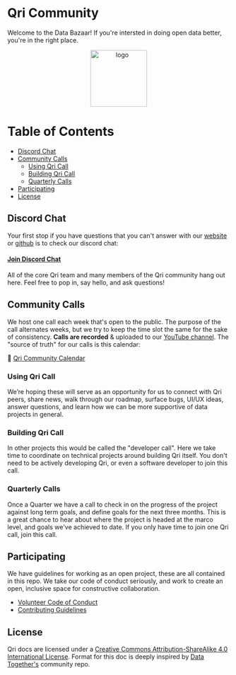 # Qri Community

Welcome to the Data Bazaar! If you're intersted in doing open data better, you're in the right place.

<div align="center">
  <img alt="logo" src="https://qri.io/img/blobs/blob_trio.png" width="128">
</div>

# Table of Contents

* [Discord Chat](#discord-chat)
* [Community Calls](#community-calls)
  * [Using Qri Call](#using-qri-call)
  * [Building Qri Call](#building-qri-call)
  * [Quarterly Calls](#quarterly-calls)
* [Participating](#participating)
* [License](#license)

## Discord Chat
Your first stop if you have questions that you can't answer with our [website](https://qri.io) or [github](https://github.com/qri-io) is to check our discord chat:

#### [Join Discord Chat](https://discordapp.com/invite/etap8Gb)

All of the core Qri team and many members of the Qri community hang out here. Feel free to pop in, say hello, and ask questions!

## Community Calls
We host one call each week that's open to the public. The purpose of the call alternates weeks, but we try to keep the time slot the same for the sake of consistency. **Calls are recorded** & uploaded to our [YouTube channel](https://www.youtube.com/channel/UC7E3_hURgFO2mVCLDwPSyOQ). The "source of truth" for our calls is this calendar:

:calendar: [Qri Community Calendar](https://calendar.google.com/calendar?cid=cXJpLmlvX3YydGk5YzhiN2ExMmhyYWtzYjJobWN2OTc4QGdyb3VwLmNhbGVuZGFyLmdvb2dsZS5jb20)

### Using Qri Call
We’re hoping these will serve as an opportunity for us to connect with Qri peers, share news, walk through our roadmap, surface bugs, UI/UX ideas, answer questions, and learn how we can be more supportive of data projects in general.

### Building Qri Call
In other projects this would be called the "developer call". Here we take time to coordinate on technical projects around building Qri itself. You don't need to be actively developing Qri, or even a software developer to join this call.

### Quarterly Calls
Once a Quarter we have a call to check in on the progress of the project against long term goals, and define goals for the next three months. This is a great chance to hear about where the project is headed at the marco level, and goals we've achieved to date. If you only have time to join one Qri call, join this call.

## Participating
We have guidelines for working as an open project, these are all contained in this repo. We take our code of conduct seriously, and work to create an open, inclusive space for constructive collaboration.

- [Volunteer Code of Conduct](/conduct.md)
- [Contributing Guidelines](/contributing.md)

## License

<span xmlns:dct="http://purl.org/dc/terms/" property="dct:title">Qri docs</span> are licensed under a <a rel="license" href="http://creativecommons.org/licenses/by-sa/4.0/">Creative Commons Attribution-ShareAlike 4.0 International License</a>. Format for this doc is deeply inspired by [Data Together's](https://github.com/datatogether/datatogether) community repo.
